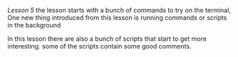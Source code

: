 *Lesson 5*
the lesson starts with a bunch of commands to try on the terminal,
One new thing introduced from this lesson is running commands or scripts in the background

In this lesson there are also a bunch of scripts that start to get more interesting.
some of the scripts contain some good comments.
